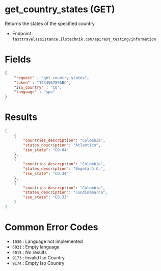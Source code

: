 # get_country_states (GET)

Returns the states of the specified country

* Endpoint : ```fasttravelassistance.ilstechnik.com/apirest_testing/information```

# Fields

```JSON
{
    "request" : "get_country_states",
    "token" : "123456789ABC",
    "iso_country" : "CO",
    "language" : "spa"
}
```

# Results

```JSON
[
    {
        "countries_description": "Colombia",
        "states_description": "Atlantico",
        "iso_state": "CO.04"
    },
    {
        "countries_description": "Colombia",
        "states_description": "Bogota D.C.",
        "iso_state": "CO.34"
    },
    {
        "countries_description": "Colombia",
        "states_description": "Cundinamarca",
        "iso_state": "CO.33"
    }
]
```

# Common Error Codes

* ```1030``` : Language not implemented
* ```6021``` : Empty language
* ```9015``` : No results
* ```9173``` : Invalid Iso Country
* ```9174``` : Empty Iso Country